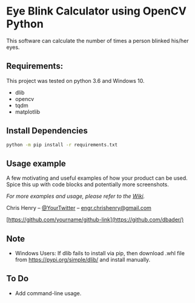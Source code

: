 # Eye Blink Calculator using OpenCV Python

This software can calculate the number of times a person blinked his/her eyes.

## Requirements:
This project was tested on python 3.6 and Windows 10.
 - dlib
 - opencv
 - tqdm
 - matplotlib

## Install Dependencies

```sh
python -m pip install -r requirements.txt
```

## Usage example

A few motivating and useful examples of how your product can be used. Spice this up with code blocks and potentially more screenshots.

_For more examples and usage, please refer to the [Wiki][wiki]._

Chris Henry – [@YourTwitter](https://twitter.com/dbader_org) – engr.chrishenry@gmail.com

[https://github.com/yourname/github-link](https://github.com/dbader/)


## Note
 - Windows Users: If dlib fails to install via pip, then download .whl file from https://pypi.org/simple/dlib/ and install manually.

## To Do
 - Add command-line usage.



<!-- Markdown link & img dfn's -->
[npm-image]: https://img.shields.io/npm/v/datadog-metrics.svg?style=flat-square
[npm-url]: https://npmjs.org/package/datadog-metrics
[npm-downloads]: https://img.shields.io/npm/dm/datadog-metrics.svg?style=flat-square
[travis-image]: https://img.shields.io/travis/dbader/node-datadog-metrics/master.svg?style=flat-square
[travis-url]: https://travis-ci.org/dbader/node-datadog-metrics
[wiki]: https://github.com/yourname/yourproject/wiki


